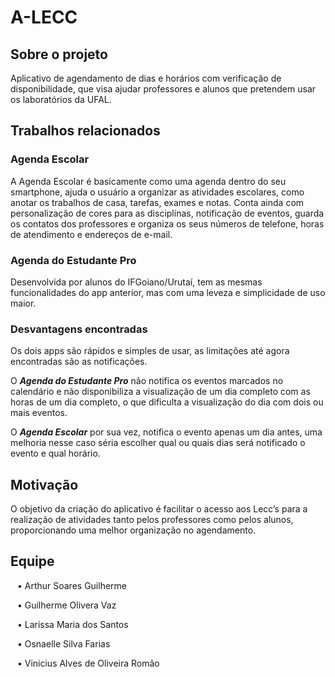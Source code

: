 # A-LECC
<h2>Sobre o projeto</h2>
<p>Aplicativo de agendamento de dias e horários com verificação de disponibilidade, que visa ajudar professores e alunos que pretendem usar os laboratórios da UFAL.</p>
<h2> Trabalhos relacionados </h2>
<h3>Agenda Escolar</h3>
<p>A Agenda Escolar é basicamente como uma agenda dentro do seu smartphone, ajuda o usuário a organizar as atividades escolares, como anotar os trabalhos de casa, tarefas, exames e notas. Conta ainda com personalização de cores para as disciplinas, notificação de eventos, guarda os contatos dos professores e organiza os seus números de telefone, horas de atendimento e endereços de e-mail.</p>
<h3>Agenda do Estudante Pro</h3>
<p>Desenvolvida por alunos do IFGoiano/Urutaí, tem as mesmas funcionalidades do app anterior, mas com uma leveza e simplicidade de uso maior.</p>
<h3> Desvantagens encontradas </h3>
<p>Os dois apps são rápidos e simples de usar, as limitações até agora encontradas são as notificações.</p>
<p>O <i><b>Agenda do Estudante Pro</b></i> não notifica os eventos marcados no calendário e não disponibiliza a visualização de um dia completo com as horas de um dia completo, o que dificulta a visualização do dia com dois ou mais eventos.</p>
<p>O <i><b>Agenda Escolar</b></i> por sua vez, notifica o evento apenas um dia antes, uma melhoria nesse caso séria escolher qual ou quais dias será notificado o evento e qual horário.</p>
<h2> Motivação </h2>
<p> O objetivo da criação do aplicativo é facilitar o acesso aos Lecc’s para a realização de atividades tanto pelos professores como pelos alunos, proporcionando uma melhor organização no agendamento. </p>

<h2> Equipe </h2>
<p> &ensp; • Arthur Soares Guilherme</p> <p> &ensp; • Guilherme Olivera Vaz</p> <p> &ensp; • Larissa Maria dos Santos </p> <p> &ensp; • Osnaelle Silva Farias </p> <p> &ensp; • Vinicius Alves de Oliveira Romão</p>
